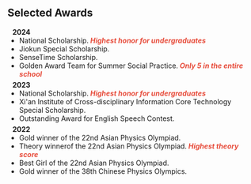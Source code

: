 ## Selected Awards

<h4 style="margin:0 10px 0;">2024</h4>

<ul style="margin:0 0 5px;">
  <li><a><autocolor>National Scholarship.</autocolor></a><strong> <i style="color:#e74d3c">Highest honor for undergraduates</i></strong></li>
  <li><a><autocolor>Jiokun Special Scholarship.</autocolor></a></li>
  <li><a><autocolor>SenseTime Scholarship.</autocolor></a></li>
  <li><a><autocolor>Golden Award Team for Summer Social Practice.</autocolor></a><strong> <i style="color:#e74d3c">Only 5 in the entire school</i></strong></li>
</ul>

<h4 style="margin:0 10px 0;">2023</h4>

<ul style="margin:0 0 5px;">
  <li><a><autocolor>National Scholarship.</autocolor></a><strong> <i style="color:#e74d3c">Highest honor for undergraduates</i></strong></li>
  <li><a><autocolor>Xi'an Institute of Cross-disciplinary Information Core Technology Special Scholarship.</autocolor></a></li>
  <li><a><autocolor>Outstanding Award for English Speech Contest.</autocolor></a></li>
</ul>

<h4 style="margin:0 10px 0;">2022</h4>

<ul style="margin:0 0 5px;">
  <li><a><autocolor>Gold winner of the 22nd Asian Physics Olympiad.</autocolor></a></li>
  <li><a><autocolor>Theory winnerof the 22nd Asian Physics Olympiad.</autocolor></a><strong> <i style="color:#e74d3c">Highest theory score</i></strong></li>
  <li><a><autocolor>Best Girl of the 22nd Asian Physics Olympiad.</autocolor></a></li>
  <li><a><autocolor>Gold winner of the 38th Chinese Physics Olympics.</autocolor></a></li>
</ul>

